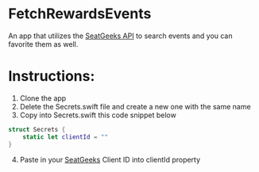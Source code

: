 # FetchRewardsEvents

An app that utilizes the [SeatGeeks API](https://platform.seatgeek.com/) to search events and you can favorite them as well.

# Instructions:
1. Clone the app
2. Delete the Secrets.swift file and create a new one with the same name
3. Copy into Secrets.swift this code snippet below

```swift
struct Secrets {
    static let clientId = ""
}
```
4. Paste in your [SeatGeeks](https://seatgeek.com/?next=%2Faccount%2Fdevelop#login) Client ID into clientId property
